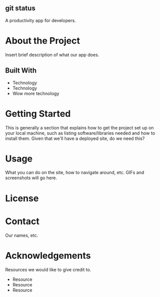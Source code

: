 ## git status
A productivity app for developers.


# About the Project

Insert brief description of what our app does.

## Built With

* Technology
* Technology
* Wow more technology

# Getting Started

This is generally a section that explains how to get the project set up on your local machine, such as listing software/libraries needed and how to install them. Given that we'll have a deployed site, do we need this?

# Usage

What you can do on the site, how to navigate around, etc. GIFs and screenshots will go here.

# License

# Contact

Our names, etc.

# Acknowledgements

Resources we would like to give credit to.

* Resource
* Resource
* Resource
